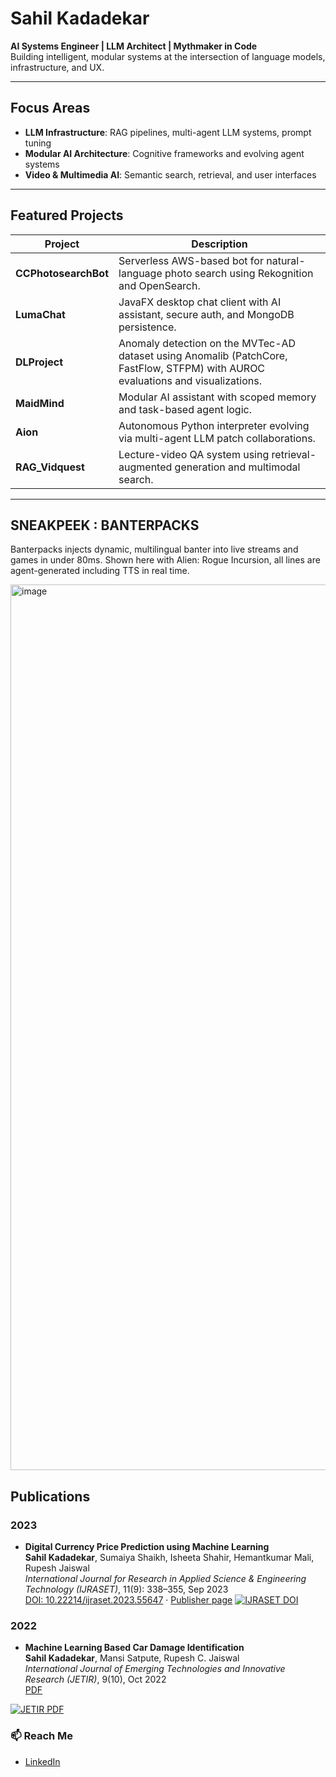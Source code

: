 # Sahil Kadadekar

**AI Systems Engineer | LLM Architect | Mythmaker in Code**  
Building intelligent, modular systems at the intersection of language models, infrastructure, and UX.

---

##  Focus Areas
- **LLM Infrastructure**: RAG pipelines, multi-agent LLM systems, prompt tuning  
- **Modular AI Architecture**: Cognitive frameworks and evolving agent systems  
- **Video & Multimedia AI**: Semantic search, retrieval, and user interfaces

---

##  Featured Projects

| Project | Description |
|---------|-------------|
| **CCPhotosearchBot** | Serverless AWS-based bot for natural-language photo search using Rekognition and OpenSearch. |
| **LumaChat** | JavaFX desktop chat client with AI assistant, secure auth, and MongoDB persistence. |
| **DLProject** | Anomaly detection on the MVTec-AD dataset using Anomalib (PatchCore, FastFlow, STFPM) with AUROC evaluations and visualizations. |
| **MaidMind** | Modular AI assistant with scoped memory and task-based agent logic. |
| **Aion** | Autonomous Python interpreter evolving via multi-agent LLM patch collaborations. |
| **RAG_Vidquest** | Lecture-video QA system using retrieval-augmented generation and multimodal search. |

---

## SNEAKPEEK : BANTERPACKS

Banterpacks injects dynamic, multilingual banter into live streams and games in under 80ms. Shown here with Alien: Rogue Incursion, all lines are agent-generated including TTS in real time.

<img width="2559" height="1417" alt="image" src="https://github.com/user-attachments/assets/7685a091-274a-4ce5-ab43-7fcec213caa2" />


## Publications


### 2023
- **Digital Currency Price Prediction using Machine Learning**  
  **Sahil Kadadekar**, Sumaiya Shaikh, Isheeta Shahir, Hemantkumar Mali, Rupesh Jaiswal  
  *International Journal for Research in Applied Science & Engineering Technology (IJRASET)*, 11(9): 338–355, Sep 2023  
  [DOI: 10.22214/ijraset.2023.55647](https://doi.org/10.22214/ijraset.2023.55647) ·
  [Publisher page](https://www.ijraset.com/research-paper/digital-currency-price-prediction-using-machine-learning)
[![IJRASET DOI](https://img.shields.io/badge/DOI-10.22214%2Fijraset.2023.55647-blue)](https://doi.org/10.22214/ijraset.2023.55647)

### 2022
- **Machine Learning Based Car Damage Identification**  
  **Sahil Kadadekar**, Mansi Satpute, Rupesh C. Jaiswal  
  *International Journal of Emerging Technologies and Innovative Research (JETIR)*, 9(10), Oct 2022  
  [PDF](https://www.jetir.org/papers/JETIR2210195.pdf)

[![JETIR PDF](https://img.shields.io/badge/Paper-JETIR%20(2022)-brightgreen)](https://www.jetir.org/papers/JETIR2210195.pdf)
### 📫 Reach Me
- [LinkedIn](https://www.linkedin.com/in/sahilkadadekar)
